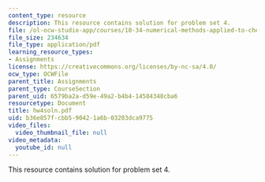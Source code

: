 ```yaml
---
content_type: resource
description: This resource contains solution for problem set 4.
file: /ol-ocw-studio-app/courses/10-34-numerical-methods-applied-to-chemical-engineering-fall-2005/b36e857fcbb590421a6b03203dca9775_hw4soln.pdf
file_size: 234634
file_type: application/pdf
learning_resource_types:
- Assignments
license: https://creativecommons.org/licenses/by-nc-sa/4.0/
ocw_type: OCWFile
parent_title: Assignments
parent_type: CourseSection
parent_uid: 6579ba2a-d59e-49a2-b4b4-14584348cba6
resourcetype: Document
title: hw4soln.pdf
uid: b36e857f-cbb5-9042-1a6b-03203dca9775
video_files:
  video_thumbnail_file: null
video_metadata:
  youtube_id: null
---
```

This resource contains solution for problem set 4.